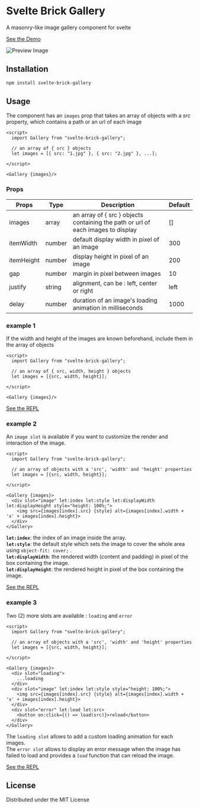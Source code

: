 # Svelte Brick Gallery

A masonry-like image gallery component for svelte

[See the Demo](https://anotherempty.github.io/svelte-brick-gallery/)

![Preview Image](https://i.ibb.co/6yt6sK8/preview.jpg "Preview Image")

## Installation

```sh
npm install svelte-brick-gallery
```

## Usage

The component has an `images` prop that takes an array of objects with a *src* property, which contains a path or an url of each image

```svelte
<script>
  import Gallery from "svelte-brick-gallery";

  // an array of { src } objects
  let images = [{ src: "1.jpg" }, { src: "2.jpg" }, ...];

</script>

<Gallery {images}/>
```

### Props

| Props      | Type    | Description                                                                      | Default |
|------------|---------|----------------------------------------------------------------------------------|---------|
| images     | array   | an array of { src } objects containing the path or url of each images to display | []      |
| itemWidth  | number | default display width in pixel of an image                                       | 300     |
| itemHeight | number | display height in pixel of an image                                              | 200     |
| gap        | number | margin in pixel between images                                                 | 10      |
| justify    | string  | alignment, can be : left, center or right                          | left    |
| delay    | number  | duration of an image's loading animation in milliseconds                          | 1000    |

### example 1

If the width and height of the images are known beforehand, include them in the array of objects

```svelte
<script>
  import Gallery from "svelte-brick-gallery";

  // an array of { src, width, height } objects
  let images = [{src, width, height}];

</script>

<Gallery {images}/>
```
[See the REPL](https://svelte.dev/repl/fa9eef6cd0d44334a25d6042b34a1d3c?version=3.48.0)

### example 2

An `image slot` is available if you want to customize the render and interaction of the image. 

```svelte
<script>
  import Gallery from "svelte-brick-gallery";

  // an array of objects with a 'src', 'width' and 'height' properties
  let images = [{src, width, height}];

</script>

<Gallery {images}>
  <div slot="image" let:index let:style let:displayWidth let:displayHeight style="height: 100%;">
    <img src={images[index].src} {style} alt={images[index].width + 'x' + images[index].height}>
  </div>
</Gallery>
```

**`let:index`**: the index of an image inside the array. <br>
**`let:style`**: the default style which sets the image to cover the whole area using `object-fit: cover;` . <br>
**`let:displayWidth`**: the rendered width (content and padding) in pixel of the box containing the image. <br>
**`let:displayHeight`**: the rendered height in pixel of the box containing the image. <br>

[See the REPL](https://svelte.dev/repl/1ebd308fd65f48d385195f18be9543f0?version=3.48.0)

### example 3

Two (2) more slots are available : `loading` and `error`
```svelte
<script>
  import Gallery from "svelte-brick-gallery";

  // an array of objects with a 'src', 'width' and 'height' properties
  let images = [{src, width, height}];

</script>

<Gallery {images}>
  <div slot="loading">
    ...loading
  </div>
  <div slot="image" let:index let:style style="height: 100%;">
    <img src={images[index].src} {style} alt={images[index].width + 'x' + images[index].height}>
  </div>
  <div slot="error" let:load let:src>
    <button on:click={() => load(src)}>reload</button>
  </div>
</Gallery>
```
The `loading slot` allows to add a custom loading animation for each images.<br>
The `error slot` allows to display an error message when the image has failed to load and provides a *`load`* function that can reload the image. <br>

[See the REPL](https://svelte.dev/repl/32ab548ff35d4002ac2c3ea35f98812b?version=3.48.0)

## License

Distributed under the MIT License


